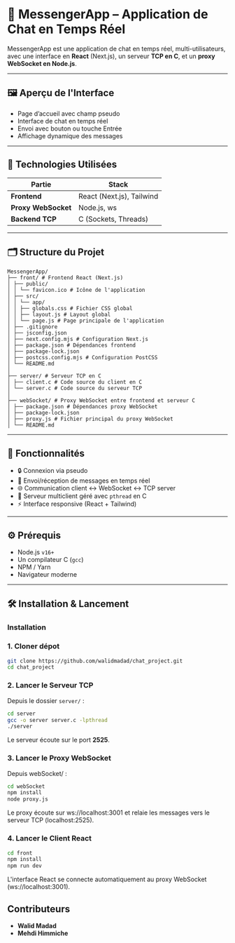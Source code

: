 # 💬 MessengerApp – Application de Chat en Temps Réel

MessengerApp est une application de chat en temps réel, multi-utilisateurs, avec une interface en **React** (Next.js), un serveur **TCP en C**, et un **proxy WebSocket en Node.js**.

---

## 🖼️ Aperçu de l'Interface

- Page d’accueil avec champ pseudo
- Interface de chat en temps réel
- Envoi avec bouton ou touche Entrée
- Affichage dynamique des messages

---

## 🔧 Technologies Utilisées

| Partie              | Stack                     |
| ------------------- | ------------------------- |
| **Frontend**        | React (Next.js), Tailwind |
| **Proxy WebSocket** | Node.js, ws               |
| **Backend TCP**     | C (Sockets, Threads)      |

---

## 🗂️ Structure du Projet

```
MessengerApp/
├── front/ # Frontend React (Next.js)
│ ├── public/
│ │ └── favicon.ico # Icône de l'application
│ ├── src/
│ │ └── app/
│ │ ├── globals.css # Fichier CSS global
│ │ ├── layout.js # Layout global
│ │ └── page.js # Page principale de l'application
│ ├── .gitignore
│ ├── jsconfig.json
│ ├── next.config.mjs # Configuration Next.js
│ ├── package.json # Dépendances frontend
│ ├── package-lock.json
│ ├── postcss.config.mjs # Configuration PostCSS
│ └── README.md
│
├── server/ # Serveur TCP en C
│ ├── client.c # Code source du client en C
│ └── server.c # Code source du serveur TCP
│
├── webSocket/ # Proxy WebSocket entre frontend et serveur C
│ ├── package.json # Dépendances proxy WebSocket
│ ├── package-lock.json
│ ├── proxy.js # Fichier principal du proxy WebSocket
│ └── README.md
```

---

## 🚀 Fonctionnalités

- 🔒 Connexion via pseudo
- 💬 Envoi/réception de messages en temps réel
- 🌐 Communication client ↔ WebSocket ↔ TCP server
- 🧵 Serveur multiclient géré avec `pthread` en C
- ⚡ Interface responsive (React + Tailwind)

---

## ⚙️ Prérequis

- Node.js `v16+`
- Un compilateur C (`gcc`)
- NPM / Yarn
- Navigateur moderne

---

## 🛠️ Installation & Lancement

### Installation

### 1. Cloner dépot

```bash
git clone https://github.com/walidmadad/chat_project.git
cd chat_project
```

### 2. Lancer le Serveur TCP

Depuis le dossier `server/` :

```bash
cd server
gcc -o server server.c -lpthread
./server
```

Le serveur écoute sur le port **2525**.

### 3. Lancer le Proxy WebSocket

Depuis webSocket/ :

```bash
cd webSocket
npm install
node proxy.js
```

Le proxy écoute sur ws://localhost:3001 et relaie les messages vers le serveur TCP (localhost:2525).

### 4. Lancer le Client React

```bash
cd front
npm install
npm run dev
```

L'interface React se connecte automatiquement au proxy WebSocket (ws://localhost:3001).

## Contributeurs

- **Walid Madad**
- **Mehdi Himmiche**
